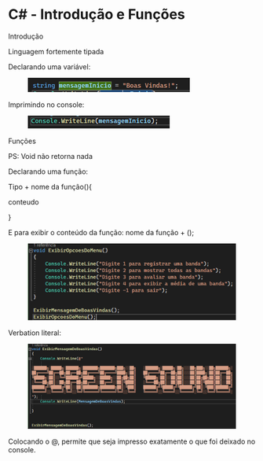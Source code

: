 # C# - Introdução e Funções

Introdução

Linguagem fortemente tipada

Declarando uma variável:

<figure><img src=".gitbook/assets/image (2) (1) (1) (1) (1) (1) (1).png" alt=""><figcaption></figcaption></figure>

Imprimindo no console:

<figure><img src=".gitbook/assets/image (1) (1) (1) (1) (1) (1) (1) (1).png" alt=""><figcaption></figcaption></figure>

Funções

PS: Void não retorna nada

Declarando uma função:

Tipo + nome da função(){

conteudo

}

E para exibir o conteúdo da função: nome da função + ();

&#x20;

<figure><img src=".gitbook/assets/image (2) (1) (1) (1) (1) (1) (1) (1).png" alt=""><figcaption></figcaption></figure>

Verbation literal:

<figure><img src=".gitbook/assets/image (3) (1) (1) (1) (1) (1).png" alt=""><figcaption></figcaption></figure>

Colocando o @, permite que seja impresso exatamente o que foi deixado no console.
